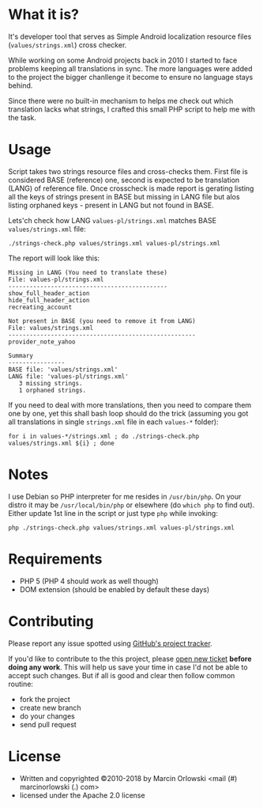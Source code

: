What it is?
===========
It's developer tool that serves as Simple Android localization resource files (`values/strings.xml`) cross checker.

While working on some Android projects back in 2010 I started to face problems keeping all translations in sync.
The more languages were added to the project the bigger chanllenge it become to ensure no language stays behind.

Since there were no built-in mechanism to helps me check out which translation lacks what strings, I crafted 
this small PHP script to help me with the task.

Usage
=====

Script takes two strings resource files and cross-checks them. First file is considered BASE (reference)
one, second is expected to be translation (LANG) of reference file. Once crosscheck is made report is 
gerating listing all the keys of strings present in BASE but missing in LANG file but alos listing orphaned
keys - present in LANG but not found in BASE.

Lets'ch check how LANG `values-pl/strings.xml` matches BASE `values/strings.xml` file:

    ./strings-check.php values/strings.xml values-pl/strings.xml

The report will look like this:
    
    Missing in LANG (You need to translate these)
    File: values-pl/strings.xml
    ---------------------------------------------
    show_full_header_action
    hide_full_header_action
    recreating_account
    
    Not present in BASE (you need to remove it from LANG)
    File: values/strings.xml
    -----------------------------------------------------
    provider_note_yahoo
    
    Summary
    ----------------
    BASE file: 'values/strings.xml'
    LANG file: 'values-pl/strings.xml'
       3 missing strings.
       1 orphaned strings.

If you need to deal with more translations, then you need to compare them one by one, yet this shall bash loop should do the trick
(assuming you got all translations in single `strings.xml` file in each `values-*` folder):

    for i in values-*/strings.xml ; do ./strings-check.php values/strings.xml ${i} ; done

Notes
=====

I use Debian so PHP interpreter for me resides in `/usr/bin/php`. On your distro it may be `/usr/local/bin/php` or elsewhere (do `which php` to find out). Either update 1st line in the script or just type `php` while invoking:

    php ./strings-check.php values/strings.xml values-pl/strings.xml

Requirements
============

 - PHP 5 (PHP 4 should work as well though)
 - DOM extension (should be enabled by default these days)


Contributing
============

 Please report any issue spotted using [GitHub's project tracker](https://github.com/MarcinOrlowski/android-strings-check/issues).

 If you'd like to contribute to the this project, please [open new ticket](https://github.com/MarcinOrlowski/android-strings-check/issues)
 **before doing any work**. This will help us save your time in case I'd not be able to accept such changes. But if all is good and
 clear then follow common routine:

  * fork the project
  * create new branch
  * do your changes
  * send pull request


License
=======

  * Written and copyrighted &copy;2010-2018 by Marcin Orlowski <mail (#) marcinorlowski (.) com>
  * licensed under the Apache 2.0 license
